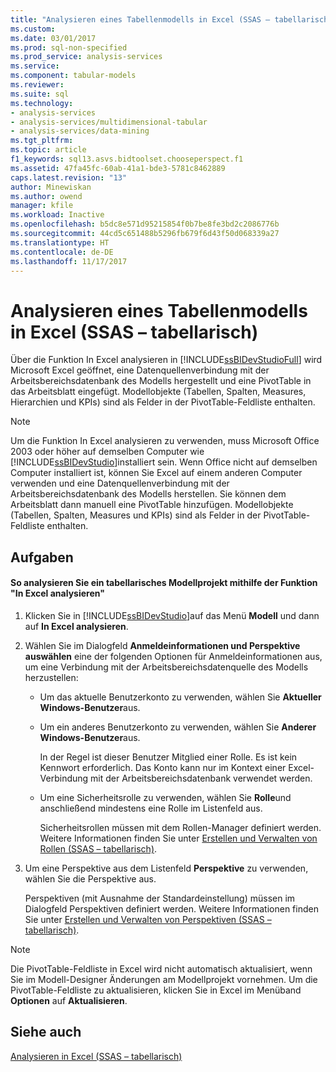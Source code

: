 ```yaml
---
title: "Analysieren eines Tabellenmodells in Excel (SSAS – tabellarisch) | Microsoft Docs"
ms.custom: 
ms.date: 03/01/2017
ms.prod: sql-non-specified
ms.prod_service: analysis-services
ms.service: 
ms.component: tabular-models
ms.reviewer: 
ms.suite: sql
ms.technology:
- analysis-services
- analysis-services/multidimensional-tabular
- analysis-services/data-mining
ms.tgt_pltfrm: 
ms.topic: article
f1_keywords: sql13.asvs.bidtoolset.chooseperspect.f1
ms.assetid: 47fa45fc-60ab-41a1-bde3-5781c8462889
caps.latest.revision: "13"
author: Minewiskan
ms.author: owend
manager: kfile
ms.workload: Inactive
ms.openlocfilehash: b5dc8e571d95215854f0b7be8fe3bd2c2086776b
ms.sourcegitcommit: 44cd5c651488b5296fb679f6d43f50d068339a27
ms.translationtype: HT
ms.contentlocale: de-DE
ms.lasthandoff: 11/17/2017
---
```

# <a name="analyze-a-tabular-model-in-excel-ssas-tabular"></a>Analysieren eines Tabellenmodells in Excel (SSAS – tabellarisch)
  Über die Funktion In Excel analysieren in [!INCLUDE[ssBIDevStudioFull](../../includes/ssbidevstudiofull-md.md)] wird Microsoft Excel geöffnet, eine Datenquellenverbindung mit der Arbeitsbereichsdatenbank des Modells hergestellt und eine PivotTable in das Arbeitsblatt eingefügt. Modellobjekte (Tabellen, Spalten, Measures, Hierarchien und KPIs) sind als Felder in der PivotTable-Feldliste enthalten.  
  
> [!NOTE]  
>  Um die Funktion In Excel analysieren zu verwenden, muss Microsoft Office 2003 oder höher auf demselben Computer wie [!INCLUDE[ssBIDevStudio](../../includes/ssbidevstudio-md.md)]installiert sein. Wenn Office nicht auf demselben Computer installiert ist, können Sie Excel auf einem anderen Computer verwenden und eine Datenquellenverbindung mit der Arbeitsbereichsdatenbank des Modells herstellen. Sie können dem Arbeitsblatt dann manuell eine PivotTable hinzufügen. Modellobjekte (Tabellen, Spalten, Measures und KPIs) sind als Felder in der PivotTable-Feldliste enthalten.  
  
## <a name="tasks"></a>Aufgaben  
  
#### <a name="to-analyze-a-tabular-model-project-by-using-the-analyze-in-excel-feature"></a>So analysieren Sie ein tabellarisches Modellprojekt mithilfe der Funktion "In Excel analysieren"  
  
1.  Klicken Sie in [!INCLUDE[ssBIDevStudio](../../includes/ssbidevstudio-md.md)]auf das Menü **Modell** und dann auf **In Excel analysieren**.  
  
2.  Wählen Sie im Dialogfeld **Anmeldeinformationen und Perspektive auswählen** eine der folgenden Optionen für Anmeldeinformationen aus, um eine Verbindung mit der Arbeitsbereichsdatenquelle des Modells herzustellen:  
  
    -   Um das aktuelle Benutzerkonto zu verwenden, wählen Sie **Aktueller Windows-Benutzer**aus.  
  
    -   Um ein anderes Benutzerkonto zu verwenden, wählen Sie **Anderer Windows-Benutzer**aus.  
  
         In der Regel ist dieser Benutzer Mitglied einer Rolle. Es ist kein Kennwort erforderlich. Das Konto kann nur im Kontext einer Excel-Verbindung mit der Arbeitsbereichsdatenbank verwendet werden.  
  
    -   Um eine Sicherheitsrolle zu verwenden, wählen Sie **Rolle**und anschließend mindestens eine Rolle im Listenfeld aus.  
  
         Sicherheitsrollen müssen mit dem Rollen-Manager definiert werden. Weitere Informationen finden Sie unter [Erstellen und Verwalten von Rollen &#40;SSAS – tabellarisch&#41;](../../analysis-services/tabular-models/create-and-manage-roles-ssas-tabular.md).  
  
3.  Um eine Perspektive aus dem Listenfeld **Perspektive** zu verwenden, wählen Sie die Perspektive aus.  
  
     Perspektiven (mit Ausnahme der Standardeinstellung) müssen im Dialogfeld Perspektiven definiert werden. Weitere Informationen finden Sie unter [Erstellen und Verwalten von Perspektiven &#40;SSAS – tabellarisch&#41;](../../analysis-services/tabular-models/create-and-manage-perspectives-ssas-tabular.md).  
  
> [!NOTE]  
>  Die PivotTable-Feldliste in Excel wird nicht automatisch aktualisiert, wenn Sie im Modell-Designer Änderungen am Modellprojekt vornehmen. Um die PivotTable-Feldliste zu aktualisieren, klicken Sie in Excel im Menüband **Optionen** auf **Aktualisieren**.  
  
## <a name="see-also"></a>Siehe auch  
 [Analysieren in Excel &#40;SSAS – tabellarisch&#41;](../../analysis-services/tabular-models/analyze-in-excel-ssas-tabular.md)  
  
  

